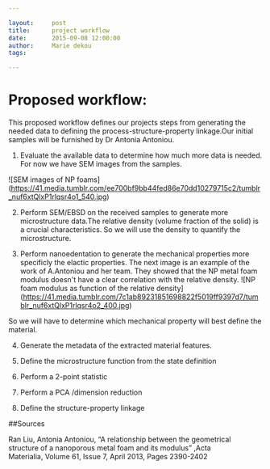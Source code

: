 ```yaml
---

layout:     post
title:      project workflow
date:       2015-09-08 12:00:00
author:     Marie dekou
tags:	

---
```



# Proposed workflow:

This proposed workflow defines our projects steps from generating the needed data to defining the process-structure-property linkage.Our initial samples will be furnished by Dr Antonia Antoniou. 

1. Evaluate the available data to determine how much more data is needed. For now we have SEM images from the samples.

![SEM images of NP foams] (https://41.media.tumblr.com/ee700bf9bb44fed86e70dd10279715c2/tumblr_nuf6xtQlxP1rlqsr4o1_540.jpg)

2. Perform SEM/EBSD on the received samples to generate more microstructure data.The relative density (volume fraction of the solid) is a crucial characteristics. So we will use the density to quantify the microstructure. 

3. Perform nanoedentation to generate the mechanical properties more specificly the elactic properties. The next image is an example of the work of A.Antoniou and her team. They showed that the NP metal foam modulus doesn't have a clear correlation with the relative density. 
![NP foam modulus as function of the relative density] (https://41.media.tumblr.com/7c1ab89231851698822f5019ff9397d7/tumblr_nuf6xtQlxP1rlqsr4o2_400.jpg)

So we will have to determine which mechanical property will best define the material. 

4. Generate the metadata of the extracted material features. 

5. Define the microstructure function from the state definition

6. Perform a 2-point statistic

7. Perform a PCA /dimension reduction

8. Define the structure-property linkage


##Sources

Ran Liu, Antonia Antoniou, “A relationship between the geometrical structure of a nanoporous metal foam and its modulus” ,Acta Materialia, Volume 61, Issue 7, April 2013, Pages 2390-2402



